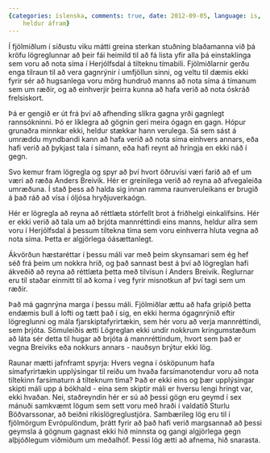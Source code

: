 ```yaml
---
{categories: íslenska, comments: true, date: 2012-09-05, language: is, title: Hlerunaráráttan
    heldur áfram}
---
```


Í fjölmiðlum í síðustu viku mátti greina sterkan stuðning blaðamanna við þá kröfu lögreglunnar að þeir fái heimild til að fá lista yfir alla þá einstaklinga sem voru að nota síma í Herjólfsdal á tilteknu tímabili. Fjölmiðlarnir gerðu enga tilraun til að vera gagnrýnir í umfjöllun sinni, og veltu til dæmis ekki fyrir sér að hugsanlega voru mörg hundruð manns að nota síma á tímanum sem um ræðir, og að einhverjir þeirra kunna að hafa verið að nota óskráð frelsiskort.

Þá er gengið er út frá því að afhending slíkra gagna yrði gagnlegt rannsókninni. Þó er líklegra að gögnin geri meira ógagn en gagn. Hópur grunaðra minnkar ekki, heldur stækkar hann verulega. Sá sem sást á umræddu myndbandi kann að hafa verið að nota síma einhvers annars, eða hafi verið að þykjast tala í símann, eða hafi reynt að hringja en ekki náð í gegn.

Svo kemur fram lögregla og spyr að því hvort öðruvísi væri farið að ef um væri að ræða Anders Breivik. Hér er greinilega verið að reyna að afvegaleiða umræðuna. Í stað þess að halda sig innan ramma raunveruleikans er brugið á það ráð að vísa í óljósa hryðjuverkaógn.

Hér er lögregla að reyna að réttlæta stórfellt brot á friðhelgi einkalífsins. Hér er ekki verið að tala um að brjóta mannréttindi eins manns, heldur allra sem voru í Herjólfsdal á þessum tiltekna tíma sem voru einhverra hluta vegna að nota síma. Þetta er algjörlega óásættanlegt.

Ákvörðun hæstaréttar í þessu máli var með þeim skynsamari sem ég hef séð frá þeim um nokkra hríð, og það sannast best á því að lögreglan hafi ákveðið að reyna að réttlæta þetta með tilvísun í Anders Breivik. Reglurnar eru til staðar einmitt til að koma í veg fyrir misnotkun af því tagi sem um ræðir.

Það má gagnrýna marga í þessu máli. Fjölmiðlar ættu að hafa gripið þetta endæmis bull á lofti og tætt það í sig, en ekki herma ógagnrýnið eftir lögreglunni og mála fjarskiptafyrirtækin, sem hér voru að verja mannréttindi, sem þrjóta. Sömuleiðis ætti Lögreglan ekki undir nokkrum kringumstæðum að láta sér detta til hugar að brjóta á mannréttindum, hvort sem það er vegna Breiviks eða nokkurs annars - nauðsyn brýtur ekki lög.

Raunar mætti jafnframt spyrja: Hvers vegna í ósköpunum hafa símafyrirtækin upplýsingar til reiðu um hvaða farsímanotendur voru að nota tiltekinn farsímaturn á tilteknum tíma? Það er ekki eins og þær upplýsingar skipti máli upp á bókhald - eina sem skiptir máli er hversu lengi hringt var, ekki hvaðan. Nei, staðreyndin hér er sú að þessi gögn eru geymd í sex mánuði samkvæmt lögum sem sett voru með hraði í valdatíð Sturlu Böðvarssonar, að beiðni ríkislögreglustjóra. Sambærileg lög eru til í fjölmörgum Evrópulöndum, þrátt fyrir að það hafi verið margsannað að þessi geymsla á gögnum gagnast ekki hið minnsta og gangi algjörlega gegn alþjóðlegum viðmiðum um meðalhóf. Þessi lög ætti að afnema, hið snarasta.
